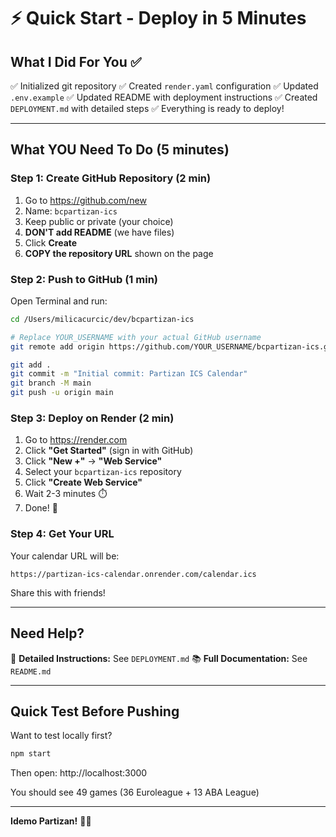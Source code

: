 # ⚡ Quick Start - Deploy in 5 Minutes

## What I Did For You ✅

✅ Initialized git repository
✅ Created `render.yaml` configuration
✅ Updated `.env.example`
✅ Updated README with deployment instructions
✅ Created `DEPLOYMENT.md` with detailed steps
✅ Everything is ready to deploy!

---

## What YOU Need To Do (5 minutes)

### Step 1: Create GitHub Repository (2 min)

1. Go to https://github.com/new
2. Name: `bcpartizan-ics`
3. Keep public or private (your choice)
4. **DON'T add README** (we have files)
5. Click **Create**
6. **COPY the repository URL** shown on the page

### Step 2: Push to GitHub (1 min)

Open Terminal and run:

```bash
cd /Users/milicacurcic/dev/bcpartizan-ics

# Replace YOUR_USERNAME with your actual GitHub username
git remote add origin https://github.com/YOUR_USERNAME/bcpartizan-ics.git

git add .
git commit -m "Initial commit: Partizan ICS Calendar"
git branch -M main
git push -u origin main
```

### Step 3: Deploy on Render (2 min)

1. Go to https://render.com
2. Click **"Get Started"** (sign in with GitHub)
3. Click **"New +"** → **"Web Service"**
4. Select your `bcpartizan-ics` repository
5. Click **"Create Web Service"**
6. Wait 2-3 minutes ⏱️
7. Done! 🎉

### Step 4: Get Your URL

Your calendar URL will be:
```
https://partizan-ics-calendar.onrender.com/calendar.ics
```

Share this with friends!

---

## Need Help?

📖 **Detailed Instructions:** See `DEPLOYMENT.md`
📚 **Full Documentation:** See `README.md`

---

## Quick Test Before Pushing

Want to test locally first?

```bash
npm start
```

Then open: http://localhost:3000

You should see 49 games (36 Euroleague + 13 ABA League)

---

**Idemo Partizan!** 🖤🤍
